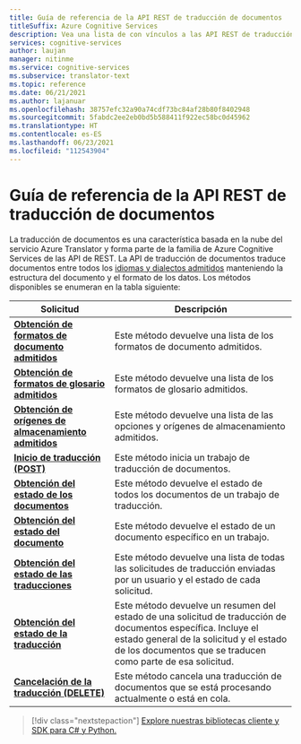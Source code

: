 ```yaml
---
title: Guía de referencia de la API REST de traducción de documentos
titleSuffix: Azure Cognitive Services
description: Vea una lista de con vínculos a las API REST de traducción de documentos.
services: cognitive-services
author: laujan
manager: nitinme
ms.service: cognitive-services
ms.subservice: translator-text
ms.topic: reference
ms.date: 06/21/2021
ms.author: lajanuar
ms.openlocfilehash: 38757efc32a90a74cdf73bc84af28b80f8402948
ms.sourcegitcommit: 5fabdc2ee2eb0bd5b588411f922ec58bc0d45962
ms.translationtype: HT
ms.contentlocale: es-ES
ms.lasthandoff: 06/23/2021
ms.locfileid: "112543904"
---
```

# <a name="document-translation-rest-api-reference-guide"></a>Guía de referencia de la API REST de traducción de documentos

La traducción de documentos es una característica basada en la nube del servicio Azure Translator y forma parte de la familia de Azure Cognitive Services de las API de REST. La API de traducción de documentos traduce documentos entre todos los [idiomas y dialectos admitidos](../../language-support.md) manteniendo la estructura del documento y el formato de los datos. Los métodos disponibles se enumeran en la tabla siguiente:

| Solicitud| Descripción|
|---------|--------------|
| [**Obtención de formatos de documento admitidos**](get-supported-document-formats.md)| Este método devuelve una lista de los formatos de documento admitidos.|
|[**Obtención de formatos de glosario admitidos**](get-supported-glossary-formats.md)|Este método devuelve una lista de los formatos de glosario admitidos.|
|[**Obtención de orígenes de almacenamiento admitidos**](get-supported-storage-sources.md)| Este método devuelve una lista de las opciones y orígenes de almacenamiento admitidos.|
|[**Inicio de traducción (POST)** ](start-translation.md)|Este método inicia un trabajo de traducción de documentos. |
|[**Obtención del estado de los documentos**](get-documents-status.md)|Este método devuelve el estado de todos los documentos de un trabajo de traducción.|
|[**Obtención del estado del documento**](get-document-status.md)| Este método devuelve el estado de un documento específico en un trabajo. |
|[**Obtención del estado de las traducciones**](get-translations-status.md)| Este método devuelve una lista de todas las solicitudes de traducción enviadas por un usuario y el estado de cada solicitud.|
|[**Obtención del estado de la traducción**](get-translation-status.md) | Este método devuelve un resumen del estado de una solicitud de traducción de documentos específica. Incluye el estado general de la solicitud y el estado de los documentos que se traducen como parte de esa solicitud.|
|[**Cancelación de la traducción (DELETE)** ](cancel-translation.md)| Este método cancela una traducción de documentos que se está procesando actualmente o está en cola. |

> [!div class="nextstepaction"]
> [Explore nuestras bibliotecas cliente y SDK para C# y Python.](../client-sdks.md)